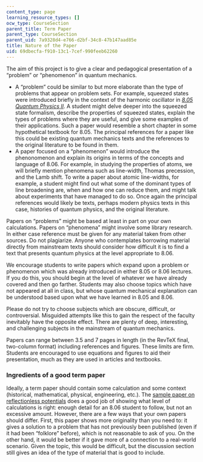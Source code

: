 ```yaml
---
content_type: page
learning_resource_types: []
ocw_type: CourseSection
parent_title: Term Paper
parent_type: CourseSection
parent_uid: 7a9328d4-e766-d2bf-34c8-47b147aad85e
title: Nature of the Paper
uid: 69dbecfa-f910-13c1-7cef-990feeb62260
---
```


The aim of this project is to give a clear and pedagogical presentation of a “problem” or “phenomenon” in quantum mechanics.

*   A “problem” could be similar to but more elaborate than the type of problems that appear on problem sets. For example, squeezed states were introduced briefly in the context of the harmonic oscillator in _[8.05 Quantum Physics II](/courses/8-05-quantum-physics-ii-fall-2013)_. A student might delve deeper into the squeezed state formalism, describe the properties of squeezed states, explain the types of problems where they are useful, and give some examples of their applications. Such a paper would resemble a short chapter in some hypothetical textbook for 8.05. The principal references for a paper like this could be existing quantum mechanics texts and the references to the original literature to be found in them.
*   A paper focused on a “phenomenon” would introduce the phenonomenon and explain its origins in terms of the concepts and language of 8.06. For example, in studying the properties of atoms, we will briefly mention phenomena such as line-width, Thomas precession, and the Lamb shift. To write a paper about atomic line-widths, for example, a student might find out what some of the dominant types of line broadening are, when and how one can reduce them, and might talk about experiments that have managed to do so. Once again the principal references would likely be texts, perhaps modern physics texts in this case, histories of quantum physics, and the original literature.

Papers on “problems” might be based at least in part on your own calculations. Papers on “phenomena” might involve some library research. In either case reference must be given for any material taken from other sources. Do not plagiarize. Anyone who contemplates borrowing material directly from mainstream texts should consider how difficult it is to find a text that presents quantum physics at the level appropriate to 8.06.

We encourage students to write papers which expand upon a problem or phenomenon which was already introduced in either 8.05 or 8.06 lectures. If you do this, you should begin at the level of whatever we have already covered and then go farther. Students may also choose topics which have not appeared at all in class, but whose quantum mechanical explanation can be understood based upon what we have learned in 8.05 and 8.06.

Please do not try to choose subjects which are obscure, difficult, or controversial. Misguided attempts like this to gain the respect of the faculty inevitably have the opposite effect. There are plenty of deep, interesting, and challenging subjects in the mainstream of quantum mechanics.

Papers can range between 3.5 and 7 pages in length (in the RevTeX final, two-column format) including references and figures. These limits are firm. Students are encouraged to use equations and figures to aid their presentation, much as they are used in articles and textbooks.

### Ingredients of a good term paper

Ideally, a term paper should contain some calculation and some context (historical, mathematical, physical, engineering, etc.). The [sample paper on reflectionless potentials](https://www.researchgate.net/publication/268178011_An_Algebraic_Approach_to_Reflectionless_Potentials_in_One_Dimension) does a good job of showing what level of calculations is right: enough detail for an 8.06 student to follow, but not an excessive amount. However, there are a few ways that your own papers should differ. First, this paper shows more originality than you need to: it gives a solution to a problem that has not previously been published (even if it had been “folklore” before), which is not reasonable to ask of you. On the other hand, it would be better if it gave more of a connection to a real-world scenario. Given the topic, this would be difficult, but the discussion section still gives an idea of the type of material that is good to include.